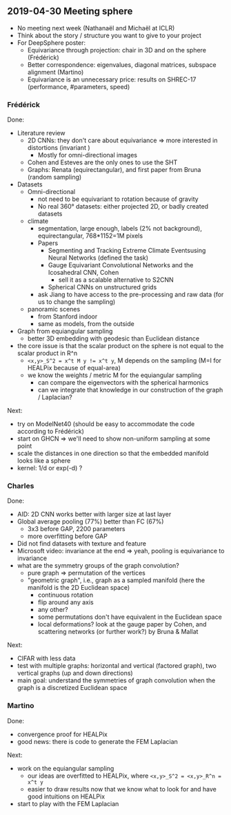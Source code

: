 ## 2019-04-30 Meeting sphere

* No meeting next week (Nathanaël and Michaël at ICLR)
* Think about the story / structure you want to give to your project
* For DeepSphere poster:
	* Equivariance through projection: chair in 3D and on the sphere (Frédérick)
	* Better correspondence: eigenvalues, diagonal matrices, subspace alignment (Martino)
	* Equivariance is an unnecessary price: results on SHREC-17 (performance, #parameters, speed)

### Frédérick

Done:
* Literature review
	* 2D CNNs: they don't care about equivariance => more interested in distortions (invariant )
		* Mostly for omni-directional images
	* Cohen and Esteves are the only ones to use the SHT
	* Graphs: Renata (equirectangular), and first paper from Bruna (random sampling)
* Datasets
	* Omni-directional
		* not need to be equivariant to rotation because of gravity
		* No real 360° datasets: either projected 2D, or badly created datasets
	* climate
		* segmentation, large enough, labels (2% not background), equirectangular, 768*1152=1M pixels
		* Papers
			* Segmenting and Tracking Extreme Climate Eventsusing Neural Networks (defined the task)
			* Gauge Equivariant Convolutional Networks and the Icosahedral CNN, Cohen
				* sell it as a scalable alternative to S2CNN
			* Spherical CNNs on unstructured grids
		* ask Jiang to have access to the pre-processing and raw data (for us to change the sampling)
	* panoramic scenes
		* from Stanford indoor
		* same as models, from the outside
* Graph from equiangular sampling
	* better 3D embedding with geodesic than Euclidean distance
* the core issue is that the scalar product on the sphere is not equal to the scalar product in R^n
	* `<x,y>_S^2 = x^t M y != x^t y`, M depends on the sampling (M=I for HEALPix because of equal-area)
	* we know the weights / metric M for the equiangular sampling
		* can compare the eigenvectors with the spherical harmonics
		* can we integrate that knowledge in our construction of the graph / Laplacian?

Next:
* try on ModelNet40 (should be easy to accommodate the code according to Frédérick)
* start on GHCN => we'll need to show non-uniform sampling at some point
* scale the distances in one direction so that the embedded manifold looks like a sphere
* kernel: 1/d or exp(-d) ?

### Charles

Done:
* AID: 2D CNN works better with larger size at last layer
* Global average pooling (77%) better than FC (67%)
	* 3x3 before GAP, 2200 parameters
	* more overfitting before GAP
* Did not find datasets with texture and feature
* Microsoft video: invariance at the end => yeah, pooling is equivariance to invariance
* what are the symmetry groups of the graph convolution?
	* pure graph => permutation of the vertices
	* "geometric graph", i.e., graph as a sampled manifold (here the manifold is the 2D Euclidean space)
		* continuous rotation
		* flip around any axis
		* any other?
		* some permutations don't have equivalent in the Euclidean space
		* local deformations? look at the gauge paper by Cohen, and scattering networks (or further work?) by Bruna & Mallat

Next:
* CIFAR with less data
* test with multiple graphs: horizontal and vertical (factored graph), two vertical graphs (up and down directions)
* main goal: understand the symmetries of graph convolution when the graph is a discretized Euclidean space

### Martino

Done:
* convergence proof for HEALPix
* good news: there is code to generate the FEM Laplacian

Next:
* work on the equiangular sampling
	* our ideas are overfitted to HEALPix, where `<x,y>_S^2 = <x,y>_R^n = x^t y`
	* easier to draw results now that we know what to look for and have good intuitions on HEALPix
* start to play with the FEM Laplacian
